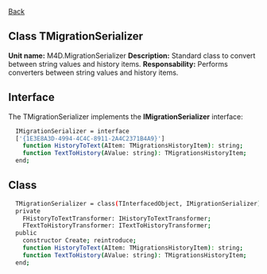 [Back](CLASS_REFERENCES.md)
## Class **TMigrationSerializer** ## 

**Unit name:** M4D.MigrationSerializer
**Description:** Standard class to convert between string values and history items.
**Responsability:** Performs converters between string values and history items.

## Interface ##
The TMigrationSerializer implements the **IMigrationSerializer** interface:
```sh
  IMigrationSerializer = interface
  ['{1E3E8A3D-4994-4C4C-8911-2A4C2371B4A9}']
    function HistoryToText(AItem: TMigrationsHistoryItem): string;
    function TextToHistory(AValue: string): TMigrationsHistoryItem;
  end;
```

## Class ##

```sh
  TMigrationSerializer = class(TInterfacedObject, IMigrationSerializer)
  private
    FHistoryToTextTransformer: IHistoryToTextTransformer;
    FTextToHistoryTransformer: ITextToHistoryTransformer;
  public
    constructor Create; reintroduce;
    function HistoryToText(AItem: TMigrationsHistoryItem): string;
    function TextToHistory(AValue: string): TMigrationsHistoryItem;
  end;
```